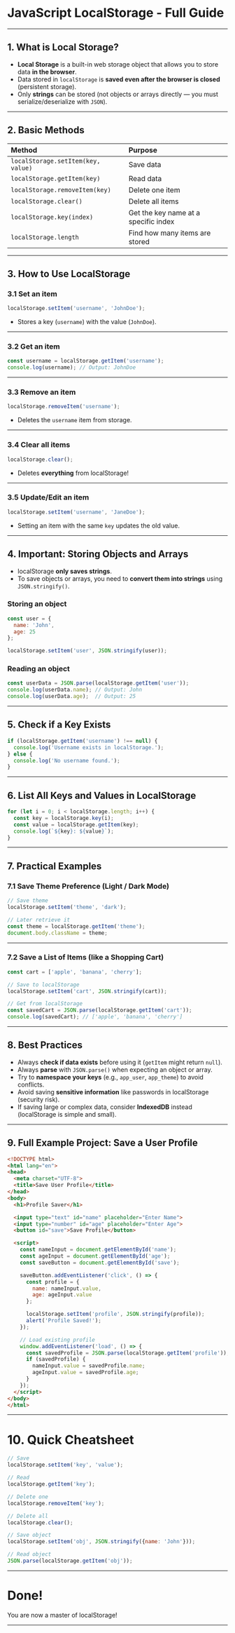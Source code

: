 # JavaScript LocalStorage - Full Guide

---

## 1. What is Local Storage?

- **Local Storage** is a built-in web storage object that allows you to store data **in the browser**.
- Data stored in `localStorage` is **saved even after the browser is closed** (persistent storage).
- Only **strings** can be stored (not objects or arrays directly — you must serialize/deserialize with `JSON`).

---

## 2. Basic Methods

| Method | Purpose |
| :--- | :--- |
| `localStorage.setItem(key, value)` | Save data |
| `localStorage.getItem(key)` | Read data |
| `localStorage.removeItem(key)` | Delete one item |
| `localStorage.clear()` | Delete all items |
| `localStorage.key(index)` | Get the key name at a specific index |
| `localStorage.length` | Find how many items are stored |

---

## 3. How to Use LocalStorage

### 3.1 Set an item

```javascript
localStorage.setItem('username', 'JohnDoe');
```
- Stores a key (`username`) with the value (`JohnDoe`).

---

### 3.2 Get an item

```javascript
const username = localStorage.getItem('username');
console.log(username); // Output: JohnDoe
```

---

### 3.3 Remove an item

```javascript
localStorage.removeItem('username');
```
- Deletes the `username` item from storage.

---

### 3.4 Clear all items

```javascript
localStorage.clear();
```
- Deletes **everything** from localStorage!

---

### 3.5 Update/Edit an item

```javascript
localStorage.setItem('username', 'JaneDoe');
```
- Setting an item with the same `key` updates the old value.

---

## 4. Important: Storing Objects and Arrays

- localStorage **only saves strings**.
- To save objects or arrays, you need to **convert them into strings** using `JSON.stringify()`.

### Storing an object

```javascript
const user = {
  name: 'John',
  age: 25
};

localStorage.setItem('user', JSON.stringify(user));
```

### Reading an object

```javascript
const userData = JSON.parse(localStorage.getItem('user'));
console.log(userData.name); // Output: John
console.log(userData.age);  // Output: 25
```

---

## 5. Check if a Key Exists

```javascript
if (localStorage.getItem('username') !== null) {
  console.log('Username exists in localStorage.');
} else {
  console.log('No username found.');
}
```

---

## 6. List All Keys and Values in LocalStorage

```javascript
for (let i = 0; i < localStorage.length; i++) {
  const key = localStorage.key(i);
  const value = localStorage.getItem(key);
  console.log(`${key}: ${value}`);
}
```

---

## 7. Practical Examples

### 7.1 Save Theme Preference (Light / Dark Mode)

```javascript
// Save theme
localStorage.setItem('theme', 'dark');

// Later retrieve it
const theme = localStorage.getItem('theme');
document.body.className = theme;
```

---

### 7.2 Save a List of Items (like a Shopping Cart)

```javascript
const cart = ['apple', 'banana', 'cherry'];

// Save to localStorage
localStorage.setItem('cart', JSON.stringify(cart));

// Get from localStorage
const savedCart = JSON.parse(localStorage.getItem('cart'));
console.log(savedCart); // ['apple', 'banana', 'cherry']
```

---

## 8. Best Practices

- Always **check if data exists** before using it (`getItem` might return `null`).
- Always **parse** with `JSON.parse()` when expecting an object or array.
- Try to **namespace your keys** (e.g., `app_user`, `app_theme`) to avoid conflicts.
- Avoid saving **sensitive information** like passwords in localStorage (security risk).
- If saving large or complex data, consider **IndexedDB** instead (localStorage is simple and small).

---

## 9. Full Example Project: Save a User Profile

```html
<!DOCTYPE html>
<html lang="en">
<head>
  <meta charset="UTF-8">
  <title>Save User Profile</title>
</head>
<body>
  <h1>Profile Saver</h1>

  <input type="text" id="name" placeholder="Enter Name">
  <input type="number" id="age" placeholder="Enter Age">
  <button id="save">Save Profile</button>

  <script>
    const nameInput = document.getElementById('name');
    const ageInput = document.getElementById('age');
    const saveButton = document.getElementById('save');

    saveButton.addEventListener('click', () => {
      const profile = {
        name: nameInput.value,
        age: ageInput.value
      };

      localStorage.setItem('profile', JSON.stringify(profile));
      alert('Profile Saved!');
    });

    // Load existing profile
    window.addEventListener('load', () => {
      const savedProfile = JSON.parse(localStorage.getItem('profile'));
      if (savedProfile) {
        nameInput.value = savedProfile.name;
        ageInput.value = savedProfile.age;
      }
    });
  </script>
</body>
</html>
```

---

# 10. Quick Cheatsheet

```javascript
// Save
localStorage.setItem('key', 'value');

// Read
localStorage.getItem('key');

// Delete one
localStorage.removeItem('key');

// Delete all
localStorage.clear();

// Save object
localStorage.setItem('obj', JSON.stringify({name: 'John'}));

// Read object
JSON.parse(localStorage.getItem('obj'));
```

---

# Done!  
You are now a master of localStorage!

---